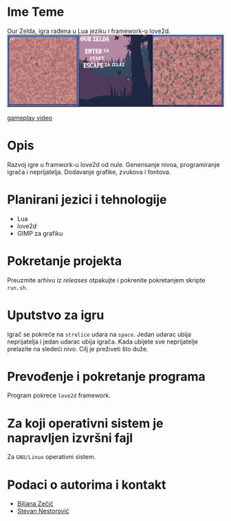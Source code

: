 # Ime Teme

Our Zelda, igra rađena u Lua jeziku i framework-u love2d.
![game screenshots](grafika/cover.png)

[gameplay video](https://streamable.com/k31zbl)

# Opis
Razvoj igre u framwork-u love2d od nule. Generisanje nivoa, programiranje igrača i neprijatelja.
Dodavanje grafike, zvukova i fontova.

# Planirani jezici i tehnologije

- Lua
- love2d
- GIMP za grafiku


# Pokretanje projekta

Preuzmite arhivu iz _releases_ otpakujte i pokrenite pokretanjem skripte `run.sh`.

# Uputstvo za igru

Igrač se pokreće na `strelice` udara na `space`.
Jedan udarac ubija neprijatelja i jedan udarac ubija igrača.
Kada ubijete sve neprijatelje prelazite na sledeći nivo.
Cilj je preživeti što duže.

# Prevođenje i pokretanje programa

Program pokrece `love2d` framework.  

# Za koji operativni sistem je napravljen izvršni fajl

Za `GNU/Linux` operativni sistem.

# Podaci o autorima i kontakt

- [Biljana Zečić](https://github.com/biljanazecic)
- [Stevan Nestorović](https://github.com/stevavoliajvar)
